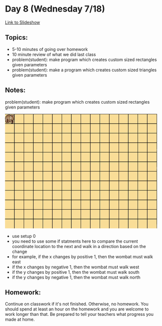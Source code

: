 # Day 8 (Wednesday 7/18)

[Link to Slideshow](google.com)

## Topics:

- 5-10 minutes of going over homework
- 10 minute review of what we did last class
- problem(student): make program which creates custom sized rectangles given parameters
- problem(student): make a program which creates custom sized triangles given parameters



## Notes:

problem(student): make program which creates custom sized rectangles given parameters

![](/gifs/day8/create_rect_2x2.gif)

- use setup 0
- you need to use some if statments here to compare the current coordinate location to the next and walk in a direction based on the change
- for example, if the x changes by positive 1, then the wombat must walk east
- if the x changes by negative 1, then the wombat must walk west
- if the y changes by positive 1, then the wombat must walk south
- if the y changes by negative 1, then the wombat must walk north



## Homework:

Continue on classwork if it's not finished. Otherwise, no homework. You should spend at least an hour on the homework and you are welcome to work longer than that. Be prepared to tell your teachers what progress you made at home.